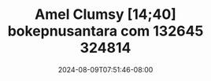 --- 
title: "Amel Clumsy [14;40] bokepnusantara com 132645 324814"
description: "nonton  video bokep Amel Clumsy [14;40] bokepnusantara com 132645 324814 yandex video full  "
date: 2024-08-09T07:51:46-08:00
file_code: "4x89lwlhxbhq"
draft: false
cover: "htb0p902b9d88dbm.jpg"
tags: ["Amel", "Clumsy", "bokepnusantara", "com", "bokep-indo", "bokep-viral", "bokep-ig"]
length: 876
fld_id: "1482658"
foldername: "Amel clumsy"
categories: ["Amel clumsy"]
views: 0
---